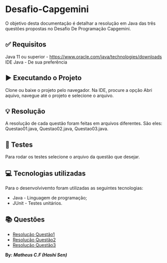 # Desafio-Capgemini

O objetivo desta documentação é detalhar a resolução em Java das três questões propostas no Desafio De Programação Capgemini.
## ✅ Requisitos
Java 11 ou superior - https://www.oracle.com/java/technologies/downloads
IDE Java - De sua preferência
## ▶️ Executando o Projeto
Clone ou baixe o projeto pelo navegador.
Na IDE, procure a opção Abri aquivo, navegue até o projeto e selecione o arquivo.
## 💡 Resolução
A resolução de cada questão foram feitas em arquivos diferentes. São eles: Questao01.java, Questao02.java, Questao03.java.
## 🔁 Testes
Para rodar os testes selecione o arquivo da questão que desejar.
## 💻 Tecnologias utilizadas
Para o desenvolvivemto foram utilizadas as seguintes tecnologias:
- Java - Linguagem de programação;
- JUnit - Testes unitários.
## 📚 Questões
- [Resolução Questão1](https://github.com/hashisen01/Desafio-Capgemini/blob/main/Questao01.java)
- [Resolução Questão2](https://github.com/hashisen01/Desafio-Capgemini/blob/main/Questao02.java)
- [Resolução Questão3](https://github.com/hashisen01/Desafio-Capgemini/blob/main/Questao03.java)

**By:** ***Matheus C.F (Hashi Sen)***
